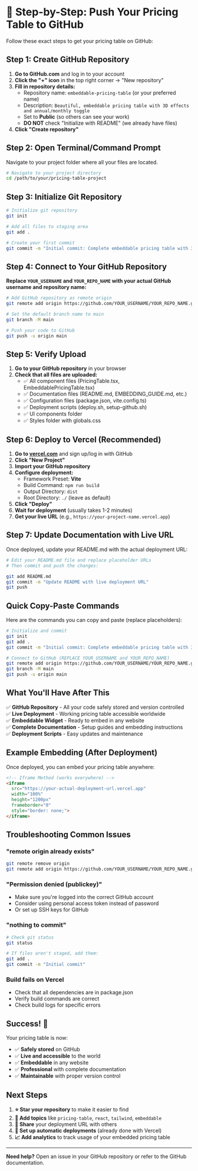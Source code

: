 # 🚀 Step-by-Step: Push Your Pricing Table to GitHub

Follow these exact steps to get your pricing table on GitHub:

## Step 1: Create GitHub Repository

1. **Go to GitHub.com** and log in to your account
2. **Click the "+" icon** in the top right corner → "New repository"
3. **Fill in repository details:**
   - Repository name: `embeddable-pricing-table` (or your preferred name)
   - Description: `Beautiful, embeddable pricing table with 3D effects and annual/monthly toggle`
   - Set to **Public** (so others can see your work)
   - **DO NOT** check "Initialize with README" (we already have files)
4. **Click "Create repository"**

## Step 2: Open Terminal/Command Prompt

Navigate to your project folder where all your files are located.

```bash
# Navigate to your project directory
cd /path/to/your/pricing-table-project
```

## Step 3: Initialize Git Repository

```bash
# Initialize git repository
git init

# Add all files to staging area
git add .

# Create your first commit
git commit -m "Initial commit: Complete embeddable pricing table with 3D effects and deployment setup"
```

## Step 4: Connect to Your GitHub Repository

**Replace `YOUR_USERNAME` and `YOUR_REPO_NAME` with your actual GitHub username and repository name:**

```bash
# Add GitHub repository as remote origin
git remote add origin https://github.com/YOUR_USERNAME/YOUR_REPO_NAME.git

# Set the default branch name to main
git branch -M main

# Push your code to GitHub
git push -u origin main
```

## Step 5: Verify Upload

1. **Go to your GitHub repository** in your browser
2. **Check that all files are uploaded:**
   - ✅ All component files (PricingTable.tsx, EmbeddablePricingTable.tsx)
   - ✅ Documentation files (README.md, EMBEDDING_GUIDE.md, etc.)
   - ✅ Configuration files (package.json, vite.config.ts)
   - ✅ Deployment scripts (deploy.sh, setup-github.sh)
   - ✅ UI components folder
   - ✅ Styles folder with globals.css

## Step 6: Deploy to Vercel (Recommended)

1. **Go to [vercel.com](https://vercel.com)** and sign up/log in with GitHub
2. **Click "New Project"**
3. **Import your GitHub repository**
4. **Configure deployment:**
   - Framework Preset: **Vite**
   - Build Command: `npm run build`
   - Output Directory: `dist`
   - Root Directory: `./` (leave as default)
5. **Click "Deploy"**
6. **Wait for deployment** (usually takes 1-2 minutes)
7. **Get your live URL** (e.g., `https://your-project-name.vercel.app`)

## Step 7: Update Documentation with Live URL

Once deployed, update your README.md with the actual deployment URL:

```bash
# Edit your README.md file and replace placeholder URLs
# Then commit and push the changes:

git add README.md
git commit -m "Update README with live deployment URL"
git push
```

## Quick Copy-Paste Commands

Here are the commands you can copy and paste (replace placeholders):

```bash
# Initialize and commit
git init
git add .
git commit -m "Initial commit: Complete embeddable pricing table with 3D effects and deployment setup"

# Connect to GitHub (REPLACE YOUR_USERNAME and YOUR_REPO_NAME)
git remote add origin https://github.com/YOUR_USERNAME/YOUR_REPO_NAME.git
git branch -M main
git push -u origin main
```

## What You'll Have After This

✅ **GitHub Repository** - All your code safely stored and version controlled  
✅ **Live Deployment** - Working pricing table accessible worldwide  
✅ **Embeddable Widget** - Ready to embed in any website  
✅ **Complete Documentation** - Setup guides and embedding instructions  
✅ **Deployment Scripts** - Easy updates and maintenance  

## Example Embedding (After Deployment)

Once deployed, you can embed your pricing table anywhere:

```html
<!-- Iframe Method (works everywhere) -->
<iframe 
  src="https://your-actual-deployment-url.vercel.app" 
  width="100%" 
  height="1200px" 
  frameborder="0" 
  style="border: none;">
</iframe>
```

## Troubleshooting Common Issues

### "remote origin already exists"
```bash
git remote remove origin
git remote add origin https://github.com/YOUR_USERNAME/YOUR_REPO_NAME.git
```

### "Permission denied (publickey)"
- Make sure you're logged into the correct GitHub account
- Consider using personal access token instead of password
- Or set up SSH keys for GitHub

### "nothing to commit"
```bash
# Check git status
git status

# If files aren't staged, add them:
git add .
git commit -m "Initial commit"
```

### Build fails on Vercel
- Check that all dependencies are in package.json
- Verify build commands are correct
- Check build logs for specific errors

## Success! 🎉

Your pricing table is now:
- ✅ **Safely stored** on GitHub
- ✅ **Live and accessible** to the world
- ✅ **Embeddable** in any website
- ✅ **Professional** with complete documentation
- ✅ **Maintainable** with proper version control

## Next Steps

1. **⭐ Star your repository** to make it easier to find
2. **📝 Add topics** like `pricing-table`, `react`, `tailwind`, `embeddable`
3. **📢 Share** your deployment URL with others
4. **🔄 Set up automatic deployments** (already done with Vercel)
5. **📈 Add analytics** to track usage of your embedded pricing table

---

**Need help?** Open an issue in your GitHub repository or refer to the GitHub documentation.